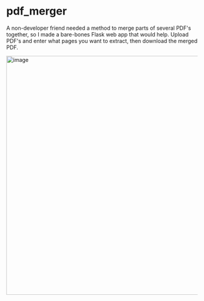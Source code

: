 # pdf_merger

A non-developer friend needed a method to merge parts of several PDF's together, so I made a bare-bones Flask web app that would help. Upload PDF's and enter what pages you want to extract, then download the merged PDF.

<img src="https://user-images.githubusercontent.com/47000850/106069830-3d6e4400-60d1-11eb-9f63-2618ba071383.png" alt="image" width="630"/>
